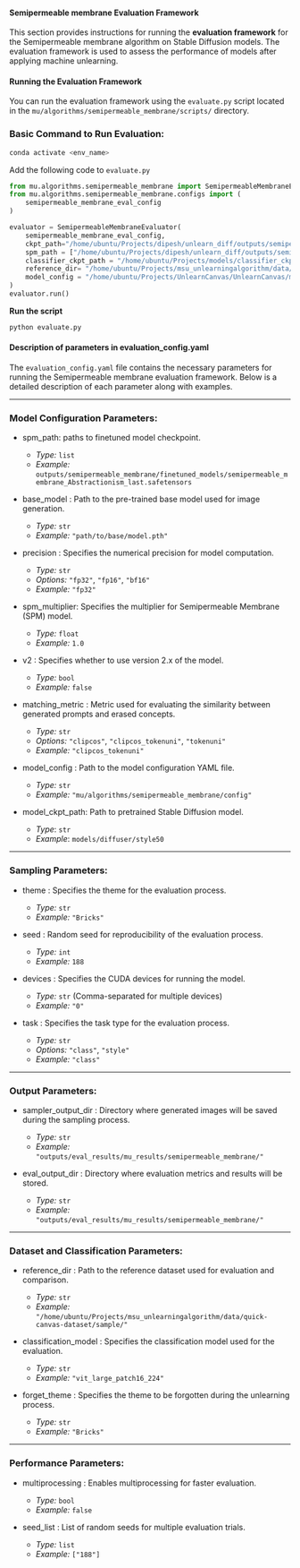 #### Semipermeable membrane Evaluation Framework

This section provides instructions for running the **evaluation framework** for the Semipermeable membrane algorithm on Stable Diffusion models. The evaluation framework is used to assess the performance of models after applying machine unlearning.


#### **Running the Evaluation Framework**

You can run the evaluation framework using the `evaluate.py` script located in the `mu/algorithms/semipermeable_membrane/scripts/` directory.

### **Basic Command to Run Evaluation:**

```bash
conda activate <env_name>
```

Add the following code to `evaluate.py`

```python
from mu.algorithms.semipermeable_membrane import SemipermeableMembraneEvaluator
from mu.algorithms.semipermeable_membrane.configs import (
    semipermeable_membrane_eval_config
)

evaluator = SemipermeableMembraneEvaluator(
    semipermeable_membrane_eval_config,
    ckpt_path="/home/ubuntu/Projects/dipesh/unlearn_diff/outputs/semipermeable_membrane/finetuned_models/semipermeable_membrane_Abstractionism_last.safetensors",
    spm_path = ["/home/ubuntu/Projects/dipesh/unlearn_diff/outputs/semipermeable_membrane/finetuned_models/semipermeable_membrane_Abstractionism_last.safetensors"],
    classifier_ckpt_path = "/home/ubuntu/Projects/models/classifier_ckpt_path/style50_cls.pth",
    reference_dir= "/home/ubuntu/Projects/msu_unlearningalgorithm/data/quick-canvas-dataset/sample/",
    model_config = "/home/ubuntu/Projects/UnlearnCanvas/UnlearnCanvas/machine_unlearning/mu_semipermeable_membrane_spm/configs"
)
evaluator.run()
```

**Run the script**

```bash
python evaluate.py
```


#### **Description of parameters in evaluation_config.yaml**

The `evaluation_config.yaml` file contains the necessary parameters for running the Semipermeable membrane evaluation framework. Below is a detailed description of each parameter along with examples.

---

### **Model Configuration Parameters:**
- spm_path: paths to finetuned model checkpoint.
   - *Type:* `list`
   - *Example:* `outputs/semipermeable_membrane/finetuned_models/semipermeable_membrane_Abstractionism_last.safetensors`

- base_model : Path to the pre-trained base model used for image generation.  
   - *Type:* `str`  
   - *Example:* `"path/to/base/model.pth"`  

- precision : Specifies the numerical precision for model computation.  
   - *Type:* `str`  
   - *Options:* `"fp32"`, `"fp16"`, `"bf16"`  
   - *Example:* `"fp32"`  

- spm_multiplier:  Specifies the multiplier for Semipermeable Membrane (SPM) model.  
   - *Type:* `float`  
   - *Example:* `1.0`  

- v2 : Specifies whether to use version 2.x of the model.  
   - *Type:* `bool`  
   - *Example:* `false`  

- matching_metric : Metric used for evaluating the similarity between generated prompts and erased concepts.  
   - *Type:* `str`  
   - *Options:* `"clipcos"`, `"clipcos_tokenuni"`, `"tokenuni"`  
   - *Example:* `"clipcos_tokenuni"`  

- model_config : Path to the model configuration YAML file.  
   - *Type:* `str`  
   - *Example:* `"mu/algorithms/semipermeable_membrane/config"`  

- model_ckpt_path: Path to pretrained Stable Diffusion model.
   - *Type*: `str`
   - *Example*: `models/diffuser/style50`

---

### **Sampling Parameters:**
- theme : Specifies the theme for the evaluation process.  
   - *Type:* `str`  
   - *Example:* `"Bricks"`  

- seed : Random seed for reproducibility of the evaluation process.  
   - *Type:* `int`  
   - *Example:* `188`  

- devices : Specifies the CUDA devices for running the model.  
   - *Type:* `str` (Comma-separated for multiple devices)  
   - *Example:* `"0"`  

- task : Specifies the task type for the evaluation process.  
   - *Type:* `str`  
   - *Options:* `"class"`, `"style"`  
   - *Example:* `"class"`  

---

### **Output Parameters:**
- sampler_output_dir : Directory where generated images will be saved during the sampling process.  
   - *Type:* `str`  
   - *Example:* `"outputs/eval_results/mu_results/semipermeable_membrane/"`  

- eval_output_dir : Directory where evaluation metrics and results will be stored.  
   - *Type:* `str`  
   - *Example:* `"outputs/eval_results/mu_results/semipermeable_membrane/"`  


---

### **Dataset and Classification Parameters:**
- reference_dir : Path to the reference dataset used for evaluation and comparison.  
   - *Type:* `str`  
   - *Example:* `"/home/ubuntu/Projects/msu_unlearningalgorithm/data/quick-canvas-dataset/sample/"`  

- classification_model : Specifies the classification model used for the evaluation.  
   - *Type:* `str`  
   - *Example:* `"vit_large_patch16_224"`  

- forget_theme : Specifies the theme to be forgotten during the unlearning process.  
   - *Type:* `str`  
   - *Example:* `"Bricks"`  

---

### **Performance Parameters:**
- multiprocessing : Enables multiprocessing for faster evaluation.  
   - *Type:* `bool`  
   - *Example:* `false`  

- seed_list :  List of random seeds for multiple evaluation trials.  
   - *Type:* `list`  
   - *Example:* `["188"]`  